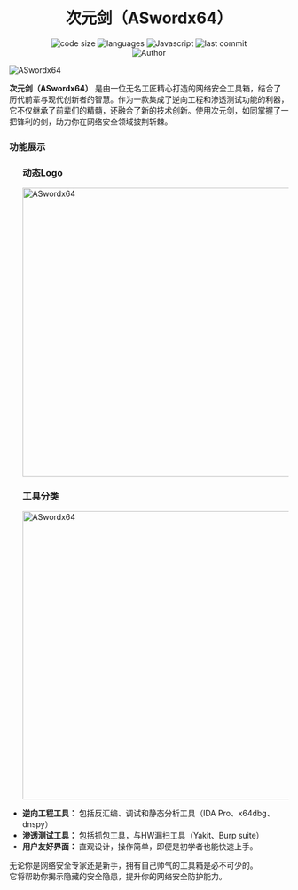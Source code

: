 <h1 align="center">次元剑（ASwordx64）</h1>
<p align="center">
  <img src="https://img.shields.io/github/languages/code-size/nanchengcyu/TechMindWave-backend" alt="code size"/>
  <img src="https://img.shields.io/github/languages/count/nanchengcyu/TechMindWave-backend" alt="languages"/>
  <img src="https://img.shields.io/badge/Javascript-blue-0" alt="Javascript"/>
  <img src="https://img.shields.io/github/last-commit/nanchengcyu/TechMindWave-backend" alt="last commit"/><br>
  <img src="https://img.shields.io/badge/Author-VoxShadow-orange" alt="Author" />
</p>
<img src="https://meta.natapp4.cc/usr/uploads/2024/08/4075296637.png" alt="ASwordx64"/>
<p>
  <strong>次元剑（ASwordx64）</strong> 是由一位无名工匠精心打造的网络安全工具箱，结合了历代前辈与现代创新者的智慧。作为一款集成了逆向工程和渗透测试功能的利器，它不仅继承了前辈们的精髓，还融合了新的技术创新。使用次元剑，如同掌握了一把锋利的剑，助力你在网络安全领域披荆斩棘。
</p>
<h3>功能展示</h3>
<ul>
  
  <p align="center">
    <h3>动态Logo</h3>
   <img src="https://meta.natapp4.cc/usr/uploads/2024/06/3818802690.png" alt="ASwordx64" width="520" height="auto" />
    <h3>工具分类</h3>
   <img src="https://meta.natapp4.cc/usr/uploads/2024/06/826731562.png" alt="ASwordx64" width="520" height="auto"/>
   </p>
  
  <li><strong>逆向工程工具：</strong> 包括反汇编、调试和静态分析工具（IDA Pro、x64dbg、dnspy）</li>
  <li><strong>渗透测试工具：</strong> 包括抓包工具，与HW漏扫工具（Yakit、Burp suite）</li>
  <li><strong>用户友好界面：</strong> 直观设计，操作简单，即便是初学者也能快速上手。</li>
</ul>
  无论你是网络安全专家还是新手，拥有自己帅气的工具箱是必不可少的。<br>
  它将帮助你揭示隐藏的安全隐患，提升你的网络安全防护能力。
</p>
